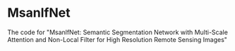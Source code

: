 # MsanlfNet
The code for "MsanlfNet: Semantic Segmentation Network with Multi-Scale Attention and Non-Local Filter for High Resolution Remote Sensing Images"
